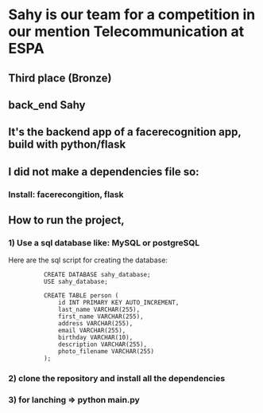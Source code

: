 # Sahy is our team for a competition in our mention Telecommunication at ESPA
## Third place (Bronze) 
## back_end Sahy 
## It's the backend app of a facerecognition app, build with python/flask
## I did not make a dependencies file so:
### Install: facerecongition, flask
## How to run the project,
###   1) Use a sql database like: MySQL or postgreSQL
Here are the sql script for creating the database: 

              CREATE DATABASE sahy_database;
              USE sahy_database;

              CREATE TABLE person (
                  id INT PRIMARY KEY AUTO_INCREMENT,
                  last_name VARCHAR(255),
                  first_name VARCHAR(255),
                  address VARCHAR(255),
                  email VARCHAR(255),
                  birthday VARCHAR(10),
                  description VARCHAR(255),
                  photo_filename VARCHAR(255)
              );

###   2) clone the repository and install all the dependencies
###   3) for lanching => python main.py
